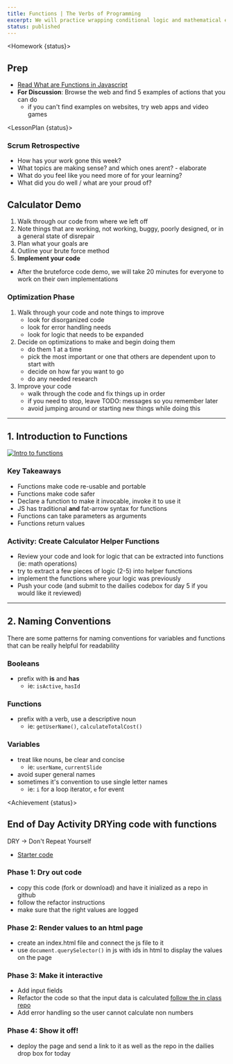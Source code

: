 ```yaml
---
title: Functions | The Verbs of Programming
excerpt: We will practice wrapping conditional logic and mathematical expressions within functions for increased reusability.
status: published
---
```


<script>
	import Homework from "$lib/components/Homework.svelte";
	import LessonPlan from "$lib/components/LessonPlan.svelte";
	import Achievement from "$lib/components/Achievement.svelte";
</script>

<Homework {status}>

<h2>Prep</h2>

- [Read What are Functions in Javascript](<https://www.freecodecamp.org/news/what-are-functions-in-javascript-a-beginners-guide/#:~:text=A%20function%20is%20a%20block,prompt()%2C%20and%20confirm().>)
- **For Discussion**: Browse the web and find 5 examples of actions that you can do
  - if you can't find examples on websites, try web apps and video games

</Homework>

<LessonPlan {status}>

### Scrum Retrospective

- How has your work gone this week?
- What topics are making sense? and which ones arent? - elaborate
- What do you feel like you need more of for your learning?
- What did you do well / what are your proud of?

<h2>Calculator Demo</h2>

1. Walk through our code from where we left off
2. Note things that are working, not working, buggy, poorly designed, or in a general state of disrepair
3. Plan what your goals are
4. Outline your brute force method
5. **Implement your code**

- After the bruteforce code demo, we will take 20 minutes for everyone to work on their own implementations

### Optimization Phase

1. Walk through your code and note things to improve
   - look for disorganized code
   - look for error handling needs
   - look for logic that needs to be expanded
2. Decide on optimizations to make and begin doing them
   - do them 1 at a time
   - pick the most important or one that others are dependent upon to start with
   - decide on how far you want to go
   - do any needed research
3. Improve your code
   - walk through the code and fix things up in order
   - if you need to stop, leave TODO: messages so you remember later
   - avoid jumping around or starting new things while doing this

---

<h2>1. Introduction to Functions</h2>

[![Intro to functions](/images/slides/cpnt-262/js-functions.png)](/slides/cpnt-262/js-functions)

### Key Takeaways

- Functions make code re-usable and portable
- Functions make code safer
- Declare a function to make it invocable, invoke it to use it
- JS has traditional **and** fat-arrow syntax for functions
- Functions can take parameters as arguments
- Functions return values

### Activity: Create Calculator Helper Functions

- Review your code and look for logic that can be extracted into functions (ie: math operations)
- try to extract a few pieces of logic (2-5) into helper functions
- implement the functions where your logic was previously
- Push your code (and submit to the dailies codebox for day 5 if you would like it reviewed)

---

<h2>2. Naming Conventions</h2>

There are some patterns for naming conventions for variables and functions that can be really helpful for readability

### Booleans

- prefix with **is** and **has**
  - ie: `isActive`, `hasId`

### Functions

- prefix with a verb, use a descriptive noun
  - ie: `getUserName()`, `calculateTotalCost()`

### Variables

- treat like nouns, be clear and concise
  - ie: `userName`, `currentSlide`
- avoid super general names
- sometimes it's convention to use single letter names
  - ie: `i` for a loop iterator, `e` for event

</LessonPlan>

<Achievement {status}>

<h2>End of Day Activity DRYing code with functions</h2>

DRY &#8594; Don't Repeat Yourself

- [Starter code](https://github.com/sait-wbdv/dailies-w23/tree/main/2023-02-23-functions/01-tip-calculator-starter)

### Phase 1: Dry out code

- copy this code (fork or download) and have it inialized as a repo in github
- follow the refactor instructions
- make sure that the right values are logged

### Phase 2: Render values to an html page

- create an index.html file and connect the js file to it
- use `document.querySelector()` in js with ids in html to display the values on the page

### Phase 3: Make it interactive

- Add input fields
- Refactor the code so that the input data is calculated [follow the in class repo](https://github.com/lilyx13/conditionals-js-html)
- Add error handling so the user cannot calculate non numbers

### Phase 4: Show it off!

- deploy the page and send a link to it as well as the repo in the dailies drop box for today

</Achievement>
